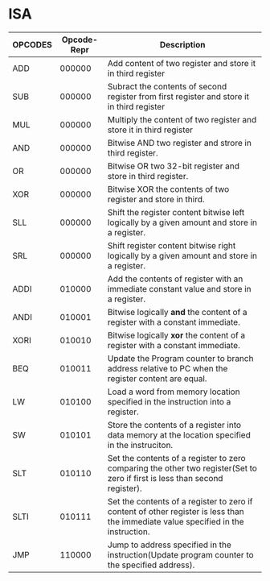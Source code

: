 # ISA

OPCODES | Opcode-Repr | Description
------- | ----------  | -----------
ADD     | 000000      | Add content of two register and store it in third register
SUB     | 000000      | Subract the contents of second register from first register and store it in third register
MUL     | 000000      | Multiply the content of two register and store it in third register
AND     | 000000      | Bitwise AND two register and strore in third register.
OR      | 000000      | Bitwise OR two 32-bit register and store in third register.
XOR     | 000000      | Bitwise XOR the contents of two register and store in third.
SLL     | 000000      | Shift the register content bitwise left logically by a given amount and store in a register.
SRL     | 000000      | Shift register content bitwise right logically by a given amount and store in a register.
ADDI    | 010000      | Add the contents of register with an immediate constant value and store in a register.
ANDI    | 010001      | Bitwise logically **and** the content of a register with a constant immediate.
XORI    | 010010      | Bitwise logically **xor** the content of a register with a constant immediate.
BEQ     | 010011      | Update the Program counter to branch address relative to PC when the register content are equal.
LW      | 010100      | Load a word from memory location specified in the instruction into a register.
SW      | 010101      | Store the contents of a register into data memory at the location specified in the instruciton.
SLT     | 010110      | Set the contents of a register to zero comparing the other two register(Set to zero if first is less than second register).
SLTI    | 010111      | Set the contents of a register to zero if content of other register is less than the immediate value specified in the instruction.
JMP     | 110000      | Jump to address specified in the instruction(Update program counter to the specified address).
